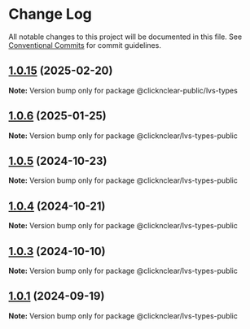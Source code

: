 # Change Log

All notable changes to this project will be documented in this file.
See [Conventional Commits](https://conventionalcommits.org) for commit guidelines.

## [1.0.15](https://github.com/ClicknClear/Public-Resources/compare/@clicknclear-public/lvs-types@1.0.15-tb.0...@clicknclear-public/lvs-types@1.0.15) (2025-02-20)

**Note:** Version bump only for package @clicknclear-public/lvs-types





## [1.0.6](https://github.com/ClicknClear/Public-Resources/compare/@clicknclear/lvs-types-public@1.0.6-gb-alfa.0...@clicknclear/lvs-types-public@1.0.6) (2025-01-25)

**Note:** Version bump only for package @clicknclear/lvs-types-public





## [1.0.5](https://github.com/ClicknClear/Public-Resources/compare/@clicknclear/lvs-types-public@1.0.5-tb.0...@clicknclear/lvs-types-public@1.0.5) (2024-10-23)

**Note:** Version bump only for package @clicknclear/lvs-types-public





## [1.0.4](https://github.com/ClicknClear/Public-Resources/compare/@clicknclear/lvs-types-public@1.0.4-tb.0...@clicknclear/lvs-types-public@1.0.4) (2024-10-21)

**Note:** Version bump only for package @clicknclear/lvs-types-public





## [1.0.3](https://github.com/ClicknClear/Public-Resources/compare/@clicknclear/lvs-types-public@1.0.3-gb.2...@clicknclear/lvs-types-public@1.0.3) (2024-10-10)

**Note:** Version bump only for package @clicknclear/lvs-types-public





## [1.0.1](https://github.com/ClicknClear/Public-Resources/compare/@clicknclear/lvs-types-public@1.0.1-tb.3...@clicknclear/lvs-types-public@1.0.1) (2024-09-19)

**Note:** Version bump only for package @clicknclear/lvs-types-public
